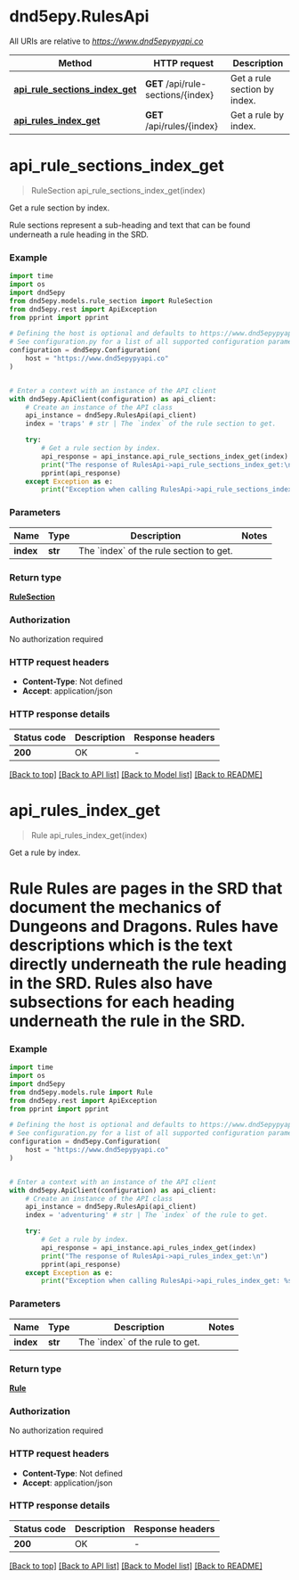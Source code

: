 # dnd5epy.RulesApi

All URIs are relative to *https://www.dnd5epypyapi.co*

Method | HTTP request | Description
------------- | ------------- | -------------
[**api_rule_sections_index_get**](RulesApi.md#api_rule_sections_index_get) | **GET** /api/rule-sections/{index} | Get a rule section by index.
[**api_rules_index_get**](RulesApi.md#api_rules_index_get) | **GET** /api/rules/{index} | Get a rule by index.


# **api_rule_sections_index_get**
> RuleSection api_rule_sections_index_get(index)

Get a rule section by index.

Rule sections represent a sub-heading and text that can be found underneath a rule heading in the SRD.

### Example

```python
import time
import os
import dnd5epy
from dnd5epy.models.rule_section import RuleSection
from dnd5epy.rest import ApiException
from pprint import pprint

# Defining the host is optional and defaults to https://www.dnd5epypyapi.co
# See configuration.py for a list of all supported configuration parameters.
configuration = dnd5epy.Configuration(
    host = "https://www.dnd5epypyapi.co"
)


# Enter a context with an instance of the API client
with dnd5epy.ApiClient(configuration) as api_client:
    # Create an instance of the API class
    api_instance = dnd5epy.RulesApi(api_client)
    index = 'traps' # str | The `index` of the rule section to get. 

    try:
        # Get a rule section by index.
        api_response = api_instance.api_rule_sections_index_get(index)
        print("The response of RulesApi->api_rule_sections_index_get:\n")
        pprint(api_response)
    except Exception as e:
        print("Exception when calling RulesApi->api_rule_sections_index_get: %s\n" % e)
```


### Parameters

Name | Type | Description  | Notes
------------- | ------------- | ------------- | -------------
 **index** | **str**| The &#x60;index&#x60; of the rule section to get.  | 

### Return type

[**RuleSection**](RuleSection.md)

### Authorization

No authorization required

### HTTP request headers

 - **Content-Type**: Not defined
 - **Accept**: application/json

### HTTP response details
| Status code | Description | Response headers |
|-------------|-------------|------------------|
**200** | OK |  -  |

[[Back to top]](#) [[Back to API list]](../README.md#documentation-for-api-endpoints) [[Back to Model list]](../README.md#documentation-for-models) [[Back to README]](../README.md)

# **api_rules_index_get**
> Rule api_rules_index_get(index)

Get a rule by index.

# Rule   Rules are pages in the SRD that document the mechanics of Dungeons and Dragons.  Rules have descriptions which is the text directly underneath the rule heading  in the SRD. Rules also have subsections for each heading underneath the rule in the SRD. 

### Example

```python
import time
import os
import dnd5epy
from dnd5epy.models.rule import Rule
from dnd5epy.rest import ApiException
from pprint import pprint

# Defining the host is optional and defaults to https://www.dnd5epypyapi.co
# See configuration.py for a list of all supported configuration parameters.
configuration = dnd5epy.Configuration(
    host = "https://www.dnd5epypyapi.co"
)


# Enter a context with an instance of the API client
with dnd5epy.ApiClient(configuration) as api_client:
    # Create an instance of the API class
    api_instance = dnd5epy.RulesApi(api_client)
    index = 'adventuring' # str | The `index` of the rule to get. 

    try:
        # Get a rule by index.
        api_response = api_instance.api_rules_index_get(index)
        print("The response of RulesApi->api_rules_index_get:\n")
        pprint(api_response)
    except Exception as e:
        print("Exception when calling RulesApi->api_rules_index_get: %s\n" % e)
```


### Parameters

Name | Type | Description  | Notes
------------- | ------------- | ------------- | -------------
 **index** | **str**| The &#x60;index&#x60; of the rule to get.  | 

### Return type

[**Rule**](Rule.md)

### Authorization

No authorization required

### HTTP request headers

 - **Content-Type**: Not defined
 - **Accept**: application/json

### HTTP response details
| Status code | Description | Response headers |
|-------------|-------------|------------------|
**200** | OK |  -  |

[[Back to top]](#) [[Back to API list]](../README.md#documentation-for-api-endpoints) [[Back to Model list]](../README.md#documentation-for-models) [[Back to README]](../README.md)

